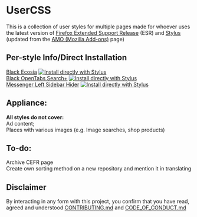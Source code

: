 # UserCSS
This is a collection of user styles for multiple pages made for whoever uses the latest version of [Firefox Extended Support Release](http:mozilla.org/en-GB/firefox/all/#product-desktop-esr) (ESR) and [Stylus](http:addons.mozilla.org/firefox/addon/styl-us) (updated from the [AMO (Mozilla Add-ons)](http:addons.mozilla.org) page)

## Per-style Info/Direct Installation
[Black Ecosia](/Black%20Ecosia.elements/README.md) [![Install directly with Stylus](http://img.shields.io/badge/Install%20directly%20with-Stylus-00adad.svg)](http:raw.githubusercontent.com/Gersonzao/UserCSS/main/Black%20Ecosia.user.css)<br>
[Black OpenTabs Search+](/Black%20OpenTabs%20Search%2B.elements/README.md) [![Install directly with Stylus](http://img.shields.io/badge/Install%20directly%20with-Stylus-00adad.svg)](http:raw.githubusercontent.com/Gersonzao/UserCSS/main/OpenTabs%20Search%2B.user.css)<br>
[Messenger Left Sidebar Hider](/Messenger%20Left%20Sidebar%20Hider.elements/README.md) [![Install directly with Stylus](http://img.shields.io/badge/Install%20directly%20with-Stylus-00adad.svg)](http:raw.githubusercontent.com/Gersonzao/UserCSS/main/Messenger%20Left%20Sidebar%20Hider.user.css)<br>

## Appliance:
**All styles do not cover:**<br>
Ad content;<br>
Places with various images (e.g. Image searches, shop products)

## To-do:
Archive CEFR page<br>
Create own sorting method on a new repository and mention it in translating

## Disclaimer
By interacting in any form with this project, you confirm that you have read, agreed and understood [CONTRIBUTING.md](CONTRIBUTING.md) and [CODE_OF_CONDUCT.md](CODE_OF_CONDUCT.md)<br>
